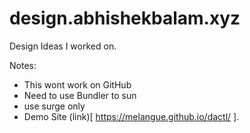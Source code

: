# design.abhishekbalam.xyz
Design Ideas I worked on.

Notes:
- This wont work on GitHub
- Need to use Bundler to sun
- use surge only
- Demo Site (link)[ https://melangue.github.io/dactl/ ].